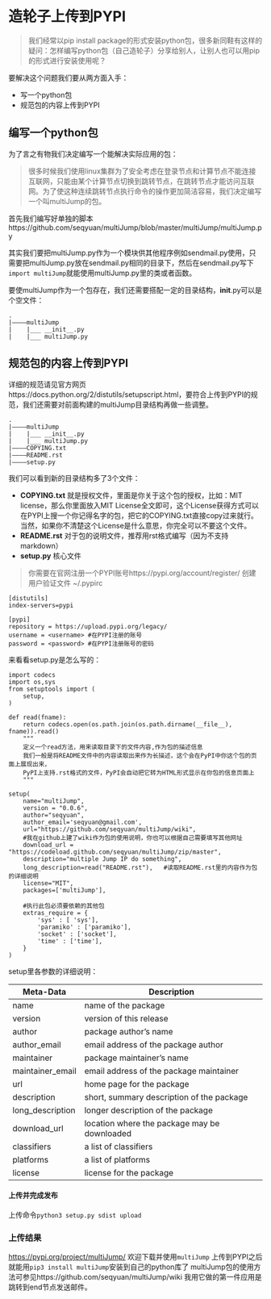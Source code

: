 # 造轮子上传到PYPI
> 我们经常以pip install package的形式安装python包，很多新同鞋有这样的疑问：怎样编写python包（自己造轮子）分享给别人，让别人也可以用pip的形式进行安装使用呢？

要解决这个问题我们要从两方面入手：

* 写一个python包
* 规范包的内容上传到PYPI

## 编写一个python包
为了言之有物我们决定编写一个能解决实际应用的包：
> 很多时候我们使用linux集群为了安全考虑在登录节点和计算节点不能连接互联网，只能由某个计算节点切换到跳转节点，在跳转节点才能访问互联网。为了使这种连续跳转节点执行命令的操作更加简洁容易，我们决定编写一个叫multiJump的包。

首先我们编写好单独的脚本https://github.com/seqyuan/multiJump/blob/master/multiJump/multiJump.py

其实我们要把multiJump.py作为一个模块供其他程序例如sendmail.py使用，只需要把multiJump.py放在sendmail.py相同的目录下，然后在sendmail.py写下`import multiJump`就能使用multiJump.py里的类或者函数。

要使multiJump作为一个包存在，我们还需要搭配一定的目录结构，__init__.py可以是个空文件：
```
.
|————multiJump
|    |___ __init__.py
|    |___ multiJump.py
```

## 规范包的内容上传到PYPI
详细的规范请见官方网页https://docs.python.org/2/distutils/setupscript.html，要符合上传到PYPI的规范，我们还需要对前面构建的multiJump目录结构再做一些调整。
```
.
|————multiJump
|    |___ __init__.py
|    |___ multiJump.py
|————COPYING.txt
|————README.rst
|————setup.py
```
我们可以看到新的目录结构多了3个文件：

* **COPYING.txt**    就是授权文件，里面是你关于这个包的授权，比如：MIT license，那么你里面放入MIT License全文即可，这个License获得方式可以在PYPI上搜一个你记得名字的包，把它的COPYING.txt直接copy过来就行。当然，如果你不清楚这个License是什么意思，你完全可以不要这个文件。
* **README.rst**     对于包的说明文件，推荐用rst格式编写（因为不支持markdown）
* **setup.py**       核心文件

> 你需要在官网注册一个PYPI账号https://pypi.org/account/register/
> 创建用户验证文件 ~/.pypirc

```
[distutils]
index-servers=pypi

[pypi]
repository = https://upload.pypi.org/legacy/
username = <username> #在PYPI注册的账号
password = <password> #在PYPI注册账号的密码
```


来看看setup.py是怎么写的：
```
import codecs  
import os,sys
from setuptools import (
    setup,
)

def read(fname):
    return codecs.open(os.path.join(os.path.dirname(__file__), fname)).read() 
    """
    定义一个read方法，用来读取目录下的文件内容,作为包的描述信息
    我们一般是将README文件中的内容读取出来作为长描述，这个会在PyPI中你这个包的页面上展现出来，
    PyPI上支持.rst格式的文件，PyPI会自动把它转为HTML形式显示在你包的信息页面上
    """

setup(
    name="multiJump",
    version = "0.0.6",
    author="seqyuan",
    author_email='seqyuan@gmail.com',
    url="https://github.com/seqyuan/multiJump/wiki",
    #我在github上建了wiki作为包的使用说明，你也可以根据自己需要填写其他网址
    download_url = "https://codeload.github.com/seqyuan/multiJump/zip/master",
    description="multiple Jump IP do something",
    long_description=read("README.rst"),   #读取README.rst里的内容作为包的详细说明
    license="MIT",
    packages=['multiJump'],
    
    #执行此包必须要依赖的其他包
    extras_require = {
        'sys' : [ 'sys'],
        'paramiko' : ['paramiko'],
        'socket' : ['socket'],
        'time' : ['time'],
    }
)
```

setup里各参数的详细说明：

| Meta-Data        | Description                                  |
|------------------|----------------------------------------------|
| name             | name of the package                          |
| version          | version of this release                      |
| author           | package author’s name                        |
| author_email     | email address of the package author          |
| maintainer       | package maintainer’s name                    |
| maintainer_email | email address of the package maintainer      |
| url              | home page for the package                    |
| description      | short, summary description of the package    |
| long_description | longer description of the package            |
| download_url     | location where the package may be downloaded |
| classifiers      | a list of classifiers                        |
| platforms        | a list of platforms                          |
| license          | license for the package                      |

#### 上传并完成发布
上传命令`python3 setup.py sdist upload`

### 上传结果
https://pypi.org/project/multiJump/
欢迎下载并使用`multiJump`
上传到PYPI之后就能用`pip3 install multiJump`安装到自己的python库了
multiJump包的使用方法可参见https://github.com/seqyuan/multiJump/wiki
我用它做的第一件应用是跳转到end节点发送邮件。